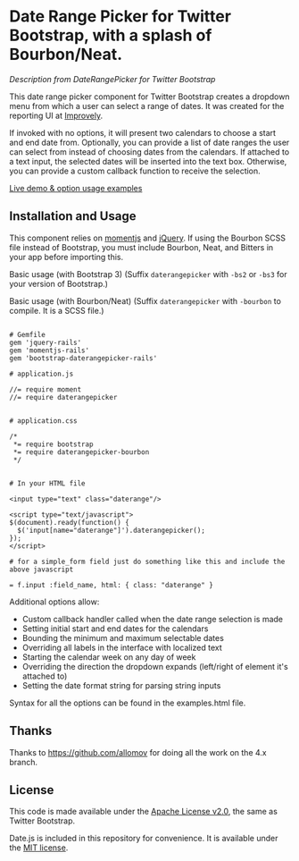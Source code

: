 # Date Range Picker for Twitter Bootstrap, with a splash of Bourbon/Neat.

_Description from DateRangePicker for Twitter Bootstrap_

This date range picker component for Twitter Bootstrap creates a dropdown menu from which a user can 
select a range of dates. It was created for the reporting UI at [Improvely](http://www.improvely.com).

If invoked with no options, it will present two calendars to choose a start 
and end date from. Optionally, you can provide a list of date ranges the user can select from instead 
of choosing dates from the calendars. If attached to a text input, the selected dates will be inserted 
into the text box. Otherwise, you can provide a custom callback function to receive the selection.

[Live demo &amp; option usage examples](http://www.dangrossman.info/2012/08/20/a-date-range-picker-for-twitter-bootstrap/)

## Installation and Usage

This component relies on [momentjs](http://www.momentjs.com/) and [jQuery](http://jquery.com/).
If using the Bourbon SCSS file instead of Bootstrap, you must include Bourbon, Neat, and Bitters in your app before importing this.

Basic usage (with Bootstrap 3)
(Suffix `daterangepicker` with `-bs2` or `-bs3` for your version of Bootstrap.)

Basic usage (with Bourbon/Neat)
(Suffix `daterangepicker` with `-bourbon` to compile. It is a SCSS file.)

```

# Gemfile
gem 'jquery-rails'
gem 'momentjs-rails'
gem 'bootstrap-daterangepicker-rails'

# application.js

//= require moment
//= require daterangepicker


# application.css

/*
 *= require bootstrap
 *= require daterangepicker-bourbon
 */
 
 
# In your HTML file

<input type="text" class="daterange"/>

<script type="text/javascript">
$(document).ready(function() {
  $('input[name="daterange"]').daterangepicker();
});
</script>

# for a simple_form field just do something like this and include the above javascript

= f.input :field_name, html: { class: "daterange" }

```

Additional options allow:
* Custom callback handler called when the date range selection is made
* Setting initial start and end dates for the calendars
* Bounding the minimum and maximum selectable dates
* Overriding all labels in the interface with localized text
* Starting the calendar week on any day of week
* Overriding the direction the dropdown expands (left/right of element it's attached to)
* Setting the date format string for parsing string inputs

Syntax for all the options can be found in the examples.html file.


## Thanks

Thanks to https://github.com/allomov for doing all the work on the 4.x branch.

## License

This code is made available under the [Apache License v2.0](http://www.apache.org/licenses/LICENSE-2.0), 
the same as Twitter Bootstrap.

Date.js is included in this repository for convenience. It is available under the 
[MIT license](http://www.opensource.org/licenses/mit-license.php).
